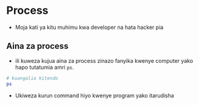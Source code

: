 # Process

- Moja kati ya kitu muhimu kwa developer na hata hacker pia 

## Aina za process

- ili kuweza kujua aina za process zinazo fanyika kwenye computer yako hapo tutatumia amri `ps`.

```sh
# kuangalia kitendo
ps
```

- Ukiweza kurun command hiyo kwenye program yako itarudisha 